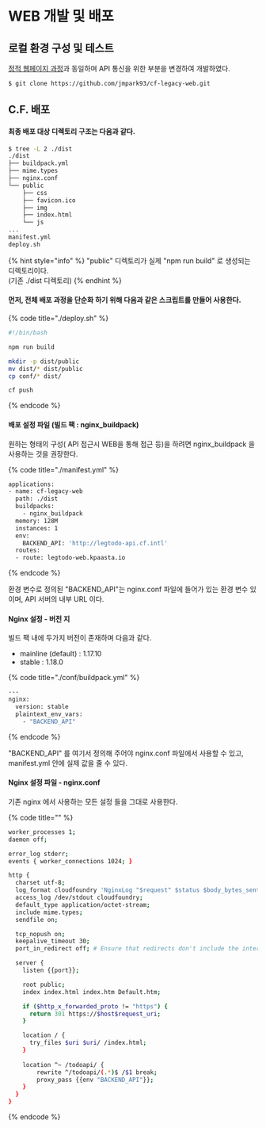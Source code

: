 # WEB 개발 및 배포

## 로컬 환경 구성 및 테스트 

[정적 웹페이지 과정](../static/)과 동일하며 API 통신을 위한 부분을 변경하여 개발하였다. 

```
$ git clone https://github.com/jmpark93/cf-legacy-web.git
```

## C.F. 배포 

#### 최종 배포 대상 디렉토리 구조는 다음과 같다. 

```bash
$ tree -L 2 ./dist 
./dist
├── buildpack.yml
├── mime.types
├── nginx.conf
└── public
    ├── css
    ├── favicon.ico
    ├── img
    ├── index.html
    └── js
...
manifest.yml    
deploy.sh
```

{% hint style="info" %}
"public" 디렉토리가 실제 "npm run build" 로 생성되는 디렉토리이다.   
\(기존 ./dist 디렉토리\)
{% endhint %}

#### 먼저, 전체 배포 과정을 단순화 하기 위해 다음과 같은 스크립트를 만들어 사용한다. 

{% code title="./deploy.sh" %}
```bash
#!/bin/bash

npm run build

mkdir -p dist/public
mv dist/* dist/public 
cp conf/* dist/

cf push
```
{% endcode %}

#### 배포 설정 파일 \(빌드 팩 : nginx\_buildpack\)

원하는 형태의 구성\( API 접근시 WEB을 통해 접근 등\)을 하려면 nginx\_buildpack 을 사용하는 것을 권장한다.  

{% code title="./manifest.yml" %}
```bash
applications:
- name: cf-legacy-web
  path: ./dist
  buildpacks: 
    - nginx_buildpack
  memory: 128M
  instances: 1
  env:
    BACKEND_API: 'http://legtodo-api.cf.intl'
  routes:
  - route: legtodo-web.kpaasta.io
```
{% endcode %}

환경 변수로 정의된 "BACKEND\_API"는 nginx.conf 파일에 들어가 있는 환경 변수 있이며, API 서버의 내부 URL 이다. 

#### Nginx 설정 - 버전 지

빌드 팩 내에 두가지 버전이 존재하며 다음과 같다.

* mainline \(default\) : 1.17.10
* stable : 1.18.0

{% code title="./conf/buildpack.yml" %}
```bash
---
nginx:
  version: stable
  plaintext_env_vars:
    - "BACKEND_API"
```
{% endcode %}

"BACKEND\_API" 를 여기서 정의해 주어야 nginx.conf 파일에서 사용할 수 있고, manifest.yml 안에 실제 값을 줄 수 있다. 

#### Nginx 설정 파일 - nginx.conf

기존 nginx 에서 사용하는 모든 설정 들을 그대로 사용한다. 

{% code title="" %}
```bash
worker_processes 1;
daemon off;

error_log stderr;
events { worker_connections 1024; }

http {
  charset utf-8;
  log_format cloudfoundry 'NginxLog "$request" $status $body_bytes_sent';
  access_log /dev/stdout cloudfoundry;
  default_type application/octet-stream;
  include mime.types;
  sendfile on;

  tcp_nopush on;
  keepalive_timeout 30;
  port_in_redirect off; # Ensure that redirects don't include the internal container PORT - 8080

  server {
    listen {{port}};

    root public;
    index index.html index.htm Default.htm;

    if ($http_x_forwarded_proto != "https") {
      return 301 https://$host$request_uri;
    }

    location / {      
      try_files $uri $uri/ /index.html;
    }
    
    location ^~ /todoapi/ {
        rewrite ^/todoapi/(.*)$ /$1 break;
        proxy_pass {{env "BACKEND_API"}};
    }
  }
}
```
{% endcode %}


